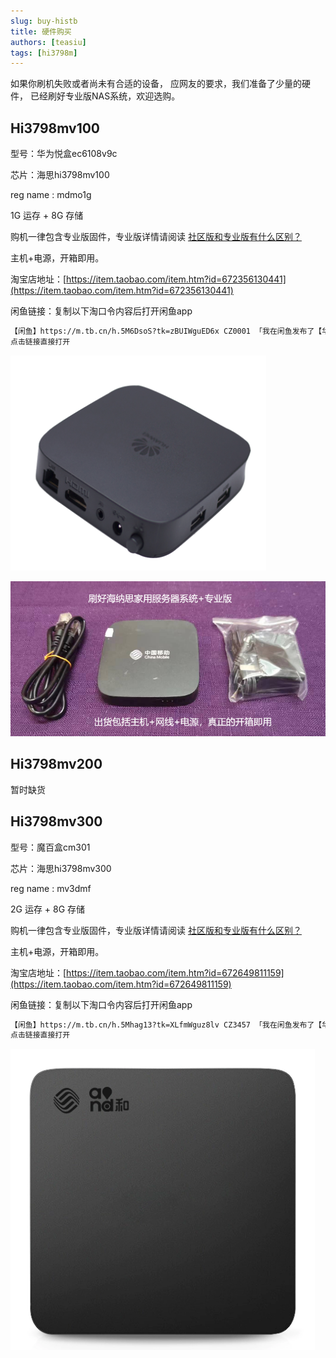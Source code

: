 ```yaml
---
slug: buy-histb
title: 硬件购买
authors: [teasiu]
tags: [hi3798m]
---
```


如果你刷机失败或者尚未有合适的设备，
应网友的要求，我们准备了少量的硬件，
已经刷好专业版NAS系统，欢迎选购。

## Hi3798mv100

型号：华为悦盒ec6108v9c  

芯片：海思hi3798mv100  

reg name : mdmo1g  
 
1G 运存 + 8G 存储  

购机一律包含专业版固件，专业版详情请阅读 [社区版和专业版有什么区别？](/professional)  

主机+电源，开箱即用。  

淘宝店地址：[https://item.taobao.com/item.htm?id=672356130441](https://item.taobao.com/item.htm?id=672356130441)

闲鱼链接：复制以下淘口令内容后打开闲鱼app  

```html
【闲鱼】https://m.tb.cn/h.5M6DsoS?tk=zBUIWguED6x CZ0001 「我在闲鱼发布了【华为机顶盒打造的Linux服务器。】」
点击链接直接打开
```

![](./v9c.jpg)  

![](./v9c-pack.png)  



## Hi3798mv200

暂时缺货



## Hi3798mv300

型号：魔百盒cm301  

芯片：海思hi3798mv300  

reg name : mv3dmf  
 
2G 运存 + 8G 存储  

购机一律包含专业版固件，专业版详情请阅读 [社区版和专业版有什么区别？](/professional)  

主机+电源，开箱即用。  

淘宝店地址：[https://item.taobao.com/item.htm?id=672649811159](https://item.taobao.com/item.htm?id=672649811159)

闲鱼链接：复制以下淘口令内容后打开闲鱼app  

```html
【闲鱼】https://m.tb.cn/h.5Mhag13?tk=XLfmWguz8lv CZ3457 「我在闲鱼发布了【华为海思芯片机顶盒nas系统】」
点击链接直接打开
```

![](./cm301.jpg)  



